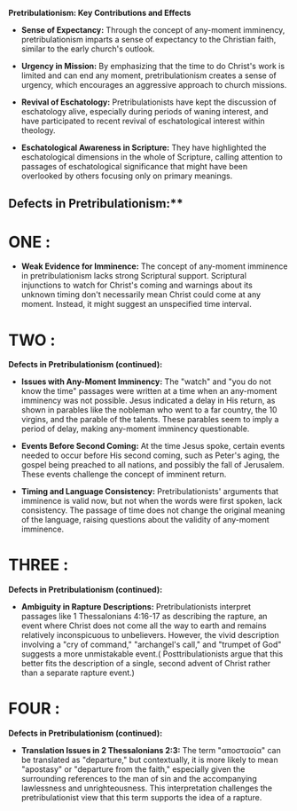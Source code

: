 **Pretribulationism: Key Contributions and Effects**

- **Sense of Expectancy:** Through the concept of any-moment imminency, pretribulationism imparts a sense of expectancy to the Christian faith, similar to the early church's outlook.
- **Urgency in Mission:** By emphasizing that the time to do Christ's work is limited and can end any moment, pretribulationism creates a sense of urgency, which encourages an aggressive approach to church missions.

- **Revival of Eschatology:** Pretribulationists have kept the discussion of eschatology alive, especially during periods of waning interest, and have participated to recent revival of eschatological interest within theology.

- **Eschatological Awareness in Scripture:** They have highlighted the eschatological dimensions in the whole of Scripture, calling attention to passages of eschatological significance that might have been overlooked by others focusing only on primary meanings.



## Defects in Pretribulationism:**
# ONE : 
- **Weak Evidence for Imminence:** The concept of any-moment imminence in pretribulationism lacks strong Scriptural support. Scriptural injunctions to watch for Christ's coming and warnings about its unknown timing don't necessarily mean Christ could come at any moment. Instead, it might suggest an unspecified time interval.


# TWO :

**Defects in Pretribulationism (continued):**

- **Issues with Any-Moment Imminency:** The "watch" and "you do not know the time" passages were written at a time when an any-moment imminency was not possible. Jesus indicated a delay in His return, as shown in parables like the nobleman who went to a far country, the 10 virgins, and the parable of the talents. These parables seem to imply a period of delay, making any-moment imminency questionable.

- **Events Before Second Coming:** At the time Jesus spoke, certain events needed to occur before His second coming, such as Peter's aging, the gospel being preached to all nations, and possibly the fall of Jerusalem. These events challenge the concept of imminent return.

- **Timing and Language Consistency:** Pretribulationists' arguments that imminence is valid now, but not when the words were first spoken, lack consistency. The passage of time does not change the original meaning of the language, raising questions about the validity of any-moment imminence.


# THREE :
**Defects in Pretribulationism (continued):**

- **Ambiguity in Rapture Descriptions:** Pretribulationists interpret passages like 1 Thessalonians 4:16-17 as describing the rapture, an event where Christ does not come all the way to earth and remains relatively inconspicuous to unbelievers. However, the vivid description involving a "cry of command," "archangel's call," and "trumpet of God" suggests a more unmistakable event.( Posttribulationists argue that this better fits the description of a single, second advent of Christ rather than a separate rapture event.)

# FOUR :
**Defects in Pretribulationism (continued):**

- **Translation Issues in 2 Thessalonians 2:3:** The term "αποστασία" can be translated as "departure," but contextually, it is more likely to mean "apostasy" or "departure from the faith," especially given the surrounding references to the man of sin and the accompanying lawlessness and unrighteousness. This interpretation challenges the pretribulationist view that this term supports the idea of a rapture.
